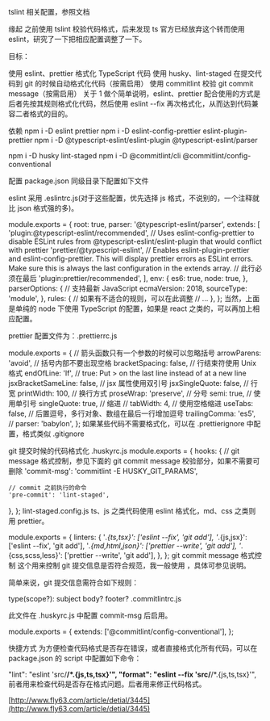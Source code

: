 <!--
 * @Author: jontyy
 * @Date: 2020-05-23 14:00:04
 * @Description: 
-->

tslint 相关配置，参照文档

缘起
之前使用 tslint 校验代码格式，后来发现 ts 官方已经放弃这个转而使用 eslint，研究了一下把相应配置调整了一下。

目标：

使用 eslint、prettier 格式化 TypeScript 代码
使用 husky、lint-staged 在提交代码到 git 的时候自动格式化代码（按需启用）
使用 commitlint 校验 git commit message（按需启用）
关于 1 做个简单说明，eslint、prettier 配合使用的方式是后者先按其规则格式化代码，然后使用 eslint --fix 再次格式化，从而达到代码兼容二者格式的目的。

依赖
npm i -D eslint prettier
npm i -D eslint-config-prettier eslint-plugin-prettier
npm i -D @typescript-eslint/eslint-plugin @typescript-eslint/parser

npm i -D husky lint-staged
npm i -D @commitlint/cli @commitlint/config-conventional

配置
package.json 同级目录下配置如下文件

eslint
采用 .eslintrc.js(对于这些配置，优先选择 js 格式，不说别的，一个注释就比 json 格式强的多)。

module.exports = {
root: true,
parser: '@typescript-eslint/parser',
extends: [
'plugin:@typescript-eslint/recommended',
// Uses eslint-config-prettier to disable ESLint rules from @typescript-eslint/eslint-plugin that would conflict with prettier
'prettier/@typescript-eslint',
// Enables eslint-plugin-prettier and eslint-config-prettier. This will display prettier errors as ESLint errors. Make sure this is always the last configuration in the extends array.
// 此行必须在最后
'plugin:prettier/recommended',
],
env: {
es6: true,
node: true,
},
parserOptions: {
// 支持最新 JavaScript
ecmaVersion: 2018,
sourceType: 'module',
},
rules: {
// 如果有不适合的规则，可以在此调整
// ...
},
};
当然，上面是单纯的 node 下使用 TypeScript 的配置，如果是 react 之类的，可以再加上相应配置。

prettier
配置文件为：.prettierrc.js

module.exports = {
// 箭头函数只有一个参数的时候可以忽略括号
arrowParens: 'avoid',
// 括号内部不要出现空格
bracketSpacing: false,
// 行结束符使用 Unix 格式
endOfLine: 'lf',
// true: Put > on the last line instead of at a new line
jsxBracketSameLine: false,
// jsx 属性使用双引号
jsxSingleQuote: false,
// 行宽
printWidth: 100,
// 换行方式
proseWrap: 'preserve',
// 分号
semi: true,
// 使用单引号
singleQuote: true,
// 缩进
// tabWidth: 4,
// 使用空格缩进
useTabs: false,
// 后置逗号，多行对象、数组在最后一行增加逗号
trailingComma: 'es5',
// parser: 'babylon',
};
如果某些代码不需要格式化，可以在 .prettierignore 中配置，格式类似 .gitignore

git 提交时候的代码格式化
.huskyrc.js
module.exports = {
hooks: {
// git message 格式控制，参见下面的 git commit message 校验部分，如果不需要可删除
'commit-msg': 'commitlint -E HUSKY_GIT_PARAMS',

    // commit 之前执行的命令
    'pre-commit': 'lint-staged',

},
};
lint-staged.config.js
ts、js 之类代码使用 eslint 格式化，md、css 之类则用 prettier。

module.exports = {
linters: {
'_.{ts,tsx}': ['eslint --fix', 'git add'],
'_.{js,jsx}': ['eslint --fix', 'git add'],
'_.{md,html,json}': ['prettier --write', 'git add'],
'_.{css,scss,less}': ['prettier --write', 'git add'],
},
};
git commit message 格式控制
这个用来控制 git 提交信息是否符合规范，我一般使用 ，具体可参见说明。

简单来说，git 提交信息需符合如下规则：

type(scope?): subject
body?
footer?
.commitlintrc.js

此文件在 .huskyrc.js 中配置 commit-msg 后启用。

module.exports = {
extends: ['@commitlint/config-conventional'],
};

快捷方式
为方便检查代码格式是否存在错误，或者直接格式化所有代码，可以在 package.json 的 script 中配置如下命令：

"lint": "eslint 'src/**/\*.{js,ts,tsx}'",
"format": "eslint --fix 'src/**/\*.{js,ts,tsx}'",
前者用来检查代码是否存在格式问题。后者用来修正代码格式。

[http://www.fly63.com/article/detial/3445](http://www.fly63.com/article/detial/3445)
